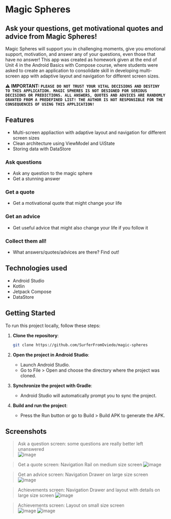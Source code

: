 # Magic Spheres

## Ask your questions, get motivational quotes and advice from Magic Spheres!
Magic Spheres will support you in challenging moments, give you emotional support, motivation, and answer any of your questions, even those that have no answer!
This app was created as homework given at the end of Unit 4 in the Android Basics with Compose course, where students were asked to create 
an application to consolidate skill in developing multi-screen app with adaptive layout and navigation for different screen sizes.

⚠️ **IMPORTANT:**
**`PLEASE DO NOT TRUST YOUR VITAL DECISIONS AND DESTINY TO THIS APPLICATION. MAGIC SPHERES IS NOT DESIGNED FOR SERIOUS DECISIONS OR PREDICTIONS.
ALL ANSWERS, QUOTES AND ADVICES ARE RANDOMLY GRANTED FROM A PREDEFINED LIST!
THE AUTHOR IS NOT RESPONSIBLE FOR THE CONSEQUENCES OF USING THIS APPLICATION!`**


## Features
- Multi-screen appliaction with adaptive layout and navigation for different screen sizes
- Clean architecture using ViewModel and UiState
- Storing data with DataStore

### **Ask questions**
- Ask any question to the magic sphere
- Get a stunning answer

### **Get a quote**
- Get a motivational quote that might change your life

### **Get an advice**
- Get useful advice that might also change your life if you follow it

### **Collect them all!**
- What answers/quotes/advices are there? Find out!
  
## Technologies used 
- Android Studio
- Kotlin
- Jetpack Compose
- DataStore

## Getting Started

To run this project locally, follow these steps:

1. **Clone the repository**:
   ```bash
   git clone https://github.com/SurferFromOviedo/magic-spheres

2. **Open the project in Android Studio**:
    - Launch Android Studio.
    - Go to File > Open and choose the directory where the project was cloned.
      
3. **Synchronize the project with Gradle**:
    - Android Studio will automatically prompt you to sync the project.
      
4. **Build and run the project**:
    - Press the Run button or go to Build > Build APK to generate the APK.


## Screenshots 
> Ask a question screen: some questions are really better left unanswered  
![image](https://github.com/user-attachments/assets/9db64294-3b29-4b05-98ec-a8cf6ee3aecb)

> Get a quote screen: Navigation Rail on medium size screen
![image](https://github.com/user-attachments/assets/453dd480-c188-4b9e-9feb-222520a21a60)

> Get an advice screen: Navigation Drawer on large size screen
![image](https://github.com/user-attachments/assets/86771328-a3c4-4948-8265-6623d4a08a2e)

> Achievements screen: Navigation Drawer and layout with details on large size screen
![image](https://github.com/user-attachments/assets/08952eaa-f01d-4685-990d-b5145c4db4ab)

> Achievements screen: Layout on small size screen       
![image](https://github.com/user-attachments/assets/ae14100b-7593-45a7-8a1c-b3a7d49cc176)
![image](https://github.com/user-attachments/assets/2410c5e4-222f-4617-80fe-4655b04458a2)






